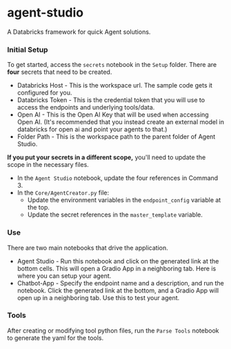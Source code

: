 # agent-studio
A Databricks framework for quick Agent solutions.

### Initial Setup
To get started, access the `secrets` notebook in the `Setup` folder. There are **four** secrets that need to be created.

* Databricks Host - This is the workspace url. The sample code gets it configured for you.
* Databricks Token - This is the credential token that you will use to access the endpoints and underlying tools/data.
* Open AI - This is the Open AI Key that will be used when accessing Open AI. (It's recommended that you instead create an external model in databricks for open ai and point your agents to that.)
* Folder Path - This is the workspace path to the parent folder of Agent Studio.

**If you put your secrets in a different scope,** you'll need to update the scope in the necessary files.
* In the `Agent Studio` notebook, update the four references in Command 3.
* In the `Core/AgentCreator.py` file:
  + Update the environment variables in the `endpoint_config` variable at the top.
  + Update the secret references in the `master_template` variable.

### Use
There are two main notebooks that drive the application.
* Agent Studio - Run this notebook and click on the generated link at the bottom cells. This will open a Gradio App in a neighboring tab. Here is where you can setup your agent.
* Chatbot-App - Specify the endpoint name and a description, and run the notebook. Click the generated link at the bottom, and a Gradio App will open up in a neighboring tab. Use this to test your agent.

### Tools
After creating or modifying tool python files, run the `Parse Tools` notebook to generate the yaml for the tools.
